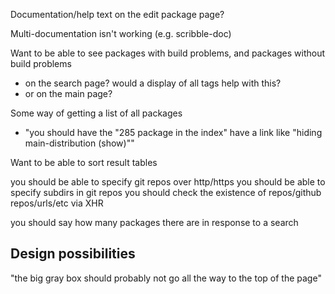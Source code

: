 Documentation/help text on the edit package page?

Multi-documentation isn't working (e.g. scribble-doc)

Want to be able to see packages with build problems, and packages without build problems
 - on the search page? would a display of all tags help with this?
 - or on the main page?

Some way of getting a list of all packages
 - "you should have the "285 package in the index" have a link like "hiding main-distribution (show)""

Want to be able to sort result tables

you should be able to specify git repos over http/https
you should be able to specify subdirs in git repos
you should check the existence of repos/github repos/urls/etc via XHR

you should say how many packages there are in response to a search


## Design possibilities

"the big gray box should probably not go all the way to the top of the page"
